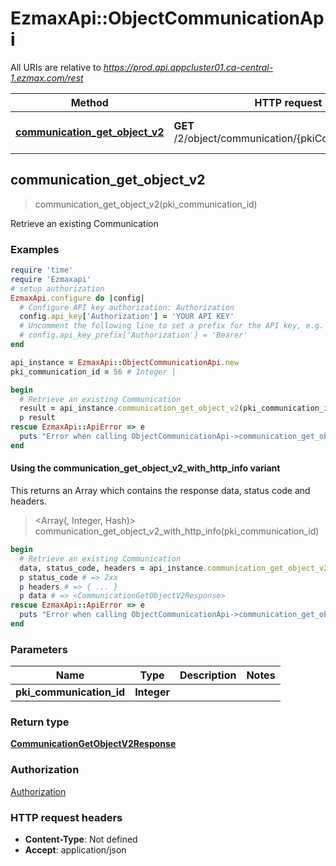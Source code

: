 # EzmaxApi::ObjectCommunicationApi

All URIs are relative to *https://prod.api.appcluster01.ca-central-1.ezmax.com/rest*

| Method | HTTP request | Description |
| ------ | ------------ | ----------- |
| [**communication_get_object_v2**](ObjectCommunicationApi.md#communication_get_object_v2) | **GET** /2/object/communication/{pkiCommunicationID} | Retrieve an existing Communication |


## communication_get_object_v2

> <CommunicationGetObjectV2Response> communication_get_object_v2(pki_communication_id)

Retrieve an existing Communication



### Examples

```ruby
require 'time'
require 'Ezmaxapi'
# setup authorization
EzmaxApi.configure do |config|
  # Configure API key authorization: Authorization
  config.api_key['Authorization'] = 'YOUR API KEY'
  # Uncomment the following line to set a prefix for the API key, e.g. 'Bearer' (defaults to nil)
  # config.api_key_prefix['Authorization'] = 'Bearer'
end

api_instance = EzmaxApi::ObjectCommunicationApi.new
pki_communication_id = 56 # Integer | 

begin
  # Retrieve an existing Communication
  result = api_instance.communication_get_object_v2(pki_communication_id)
  p result
rescue EzmaxApi::ApiError => e
  puts "Error when calling ObjectCommunicationApi->communication_get_object_v2: #{e}"
end
```

#### Using the communication_get_object_v2_with_http_info variant

This returns an Array which contains the response data, status code and headers.

> <Array(<CommunicationGetObjectV2Response>, Integer, Hash)> communication_get_object_v2_with_http_info(pki_communication_id)

```ruby
begin
  # Retrieve an existing Communication
  data, status_code, headers = api_instance.communication_get_object_v2_with_http_info(pki_communication_id)
  p status_code # => 2xx
  p headers # => { ... }
  p data # => <CommunicationGetObjectV2Response>
rescue EzmaxApi::ApiError => e
  puts "Error when calling ObjectCommunicationApi->communication_get_object_v2_with_http_info: #{e}"
end
```

### Parameters

| Name | Type | Description | Notes |
| ---- | ---- | ----------- | ----- |
| **pki_communication_id** | **Integer** |  |  |

### Return type

[**CommunicationGetObjectV2Response**](CommunicationGetObjectV2Response.md)

### Authorization

[Authorization](../README.md#Authorization)

### HTTP request headers

- **Content-Type**: Not defined
- **Accept**: application/json

